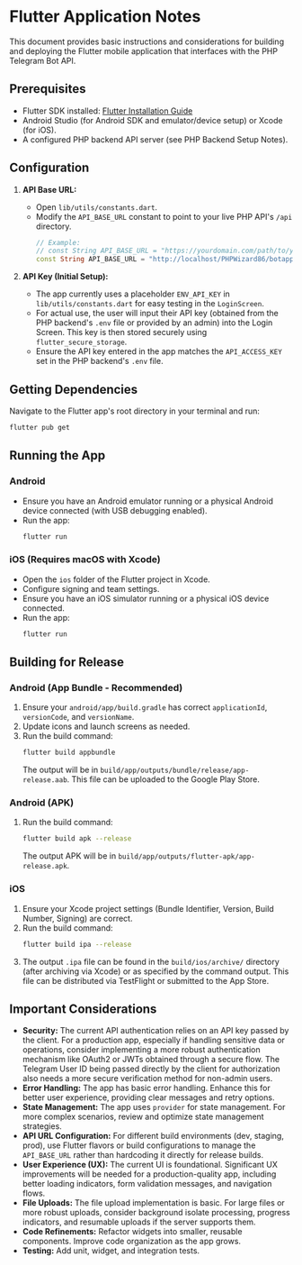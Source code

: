 # Flutter Application Notes

This document provides basic instructions and considerations for building and deploying the Flutter mobile application that interfaces with the PHP Telegram Bot API.

## Prerequisites

*   Flutter SDK installed: [Flutter Installation Guide](https://flutter.dev/docs/get-started/install)
*   Android Studio (for Android SDK and emulator/device setup) or Xcode (for iOS).
*   A configured PHP backend API server (see PHP Backend Setup Notes).

## Configuration

1.  **API Base URL:**
    *   Open `lib/utils/constants.dart`.
    *   Modify the `API_BASE_URL` constant to point to your live PHP API's `/api` directory.
        ```dart
        // Example:
        // const String API_BASE_URL = "https://yourdomain.com/path/to/your/php_bot_project/api";
        const String API_BASE_URL = "http://localhost/PHPWizard86/botapp/api"; // Replace this!
        ```

2.  **API Key (Initial Setup):**
    *   The app currently uses a placeholder `ENV_API_KEY` in `lib/utils/constants.dart` for easy testing in the `LoginScreen`.
    *   For actual use, the user will input their API key (obtained from the PHP backend's `.env` file or provided by an admin) into the Login Screen. This key is then stored securely using `flutter_secure_storage`.
    *   Ensure the API key entered in the app matches the `API_ACCESS_KEY` set in the PHP backend's `.env` file.

## Getting Dependencies

Navigate to the Flutter app's root directory in your terminal and run:
```bash
flutter pub get
```

## Running the App

### Android
*   Ensure you have an Android emulator running or a physical Android device connected (with USB debugging enabled).
*   Run the app:
    ```bash
    flutter run
    ```

### iOS (Requires macOS with Xcode)
*   Open the `ios` folder of the Flutter project in Xcode.
*   Configure signing and team settings.
*   Ensure you have an iOS simulator running or a physical iOS device connected.
*   Run the app:
    ```bash
    flutter run
    ```

## Building for Release

### Android (App Bundle - Recommended)
1.  Ensure your `android/app/build.gradle` has correct `applicationId`, `versionCode`, and `versionName`.
2.  Update icons and launch screens as needed.
3.  Run the build command:
    ```bash
    flutter build appbundle
    ```
    The output will be in `build/app/outputs/bundle/release/app-release.aab`. This file can be uploaded to the Google Play Store.

### Android (APK)
1.  Run the build command:
    ```bash
    flutter build apk --release
    ```
    The output APK will be in `build/app/outputs/flutter-apk/app-release.apk`.

### iOS
1.  Ensure your Xcode project settings (Bundle Identifier, Version, Build Number, Signing) are correct.
2.  Run the build command:
    ```bash
    flutter build ipa --release
    ```
3.  The output `.ipa` file can be found in the `build/ios/archive/` directory (after archiving via Xcode) or as specified by the command output. This file can be distributed via TestFlight or submitted to the App Store.

## Important Considerations

*   **Security:** The current API authentication relies on an API key passed by the client. For a production app, especially if handling sensitive data or operations, consider implementing a more robust authentication mechanism like OAuth2 or JWTs obtained through a secure flow. The Telegram User ID being passed directly by the client for authorization also needs a more secure verification method for non-admin users.
*   **Error Handling:** The app has basic error handling. Enhance this for better user experience, providing clear messages and retry options.
*   **State Management:** The app uses `provider` for state management. For more complex scenarios, review and optimize state management strategies.
*   **API URL Configuration:** For different build environments (dev, staging, prod), use Flutter flavors or build configurations to manage the `API_BASE_URL` rather than hardcoding it directly for release builds.
*   **User Experience (UX):** The current UI is foundational. Significant UX improvements will be needed for a production-quality app, including better loading indicators, form validation messages, and navigation flows.
*   **File Uploads:** The file upload implementation is basic. For large files or more robust uploads, consider background isolate processing, progress indicators, and resumable uploads if the server supports them.
*   **Code Refinements:** Refactor widgets into smaller, reusable components. Improve code organization as the app grows.
*   **Testing:** Add unit, widget, and integration tests.
```
